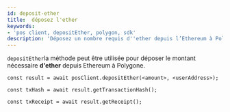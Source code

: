 ```yaml
---
id: deposit-ether
title:  déposez l'ether
keywords:
- 'pos client, depositEther, polygon, sdk'
description: 'Déposez un nombre requis d''ether depuis l’Ethereum à Polygone.'
---
```


`depositEther`la méthode  peut être utilisée pour déposer le montant nécessaire **d'ether** depuis Ethereum à Polygone.

```
const result = await posClient.depositEther(<amount>, <userAddress>);

const txHash = await result.getTransactionHash();

const txReceipt = await result.getReceipt();

```
